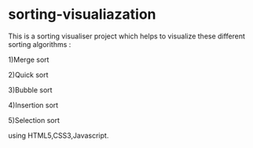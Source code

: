 # sorting-visualiazation 

This is a sorting visualiser project which helps to visualize these different sorting algorithms :

1)Merge sort

2)Quick sort

3)Bubble sort

4)Insertion sort

5)Selection sort

using HTML5,CSS3,Javascript.
